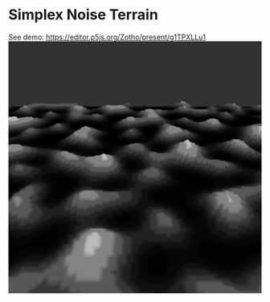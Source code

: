 # Simplex Noise Terrain

See demo:
https://editor.p5js.org/Zotho/present/g1TPXLLu1
[![See demo](https://github.com/zotho/Simplex-Noise-Terrain/raw/master/example.png)](https://editor.p5js.org/Zotho/present/g1TPXLLu1)

